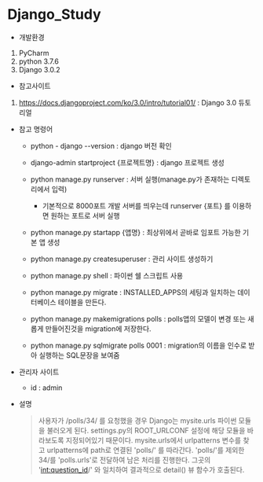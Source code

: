 # Django_Study

- 개발환경
1. PyCharm
2. python 3.7.6
3. Django 3.0.2

- 참고사이트
1. https://docs.djangoproject.com/ko/3.0/intro/tutorial01/ : Django 3.0 듀토리얼

- 참고 명령어
    - python - django --version : django 버전 확인
    - django-admin startproject {프로젝트명} : django 프로젝트 생성
    - python manage.py runserver : 서버 실행(manage.py가 존재하는 디렉토리에서 입력)
        - 기본적으로 8000포트 개발 서버를 띄우는데 runserver {포트} 를 이용하면 원하는 포트로 서버 실행
    - python manage.py startapp {앱명} : 최상위에서 곧바로 임포트 가능한 기본 앱 생성
    - python manage.py createsuperuser : 관리 사이트 생성하기
    - python manage.py shell : 파이썬 쉘 스크립트 사용
    
    - python manage.py migrate : INSTALLED_APPS의 세팅과 일치하는 데이터베이스 테이블을 만든다.
    - python manage.py makemigrations polls : polls앱의 모델이 변경 또는 새롭게 만들어진것을 migration에 저장한다.
    - python manage.py sqlmigrate polls 0001 : migration의 이름을 인수로 받아 실행하는 SQL문장을 보여줌
    
- 관리자 사이트
    - id : admin
    
- 설명
    > 사용자가 /polls/34/ 를 요청했을 경우 Django는 mysite.urls 파이썬 모듈을 불러오게 된다.
    > settings.py의 ROOT_URLCONF 설정에 해당 모듈을 바라보도록 지정되어있기 때문이다.
    > mysite.urls에서 urlpatterns 변수를 찾고 urlpatterns에 path로 연결된 'polls/' 를 따라간다.
    > 'polls/'를 제외한 34/를 'polls.urls'로 전달하여 남은 처리를 진행한다.
    > 그곳의 '<int:question_id>/' 와 일치하여 결과적으로 detail() 뷰 함수가 호출된다.
    >


